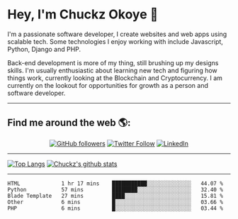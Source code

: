 # Hey, I'm Chuckz Okoye 👑


I'm a passionate software developer, I create websites and web apps using scalable tech. Some technologies I enjoy working with include Javascript, Python, Django and PHP.

Back-end development is more of my thing, still brushing up my designs skills. I'm usually enthusiastic about learning new tech and figuring how things work, currently looking at the Blockchain and Cryptocurrency.
I am currently on the lookout for opportunities for growth as a person and software developer.

-----

## Find me around the web 🌎:
<p align="center">
    <a href="https://github.com/tricelex"><img alt="GitHub followers" src="https://img.shields.io/github/followers/tricelex?style=social"></a>
	<a href="https://twitter.com/chuckzokoye"><img alt="Twitter Follow" src="https://img.shields.io/twitter/follow/chuckzokoye?style=social"></a>
	<a href="https://www.linkedin.com/in/chuckzokoye"><img src="https://img.shields.io/badge/LinkedIn--_.svg?style=social&logo=linkedin" alt="LinkedIn"></a>
</p>

-----
[![Top Langs](https://github-readme-stats.vercel.app/api/top-langs/?username=tricelex)](https://github.com/anuraghazra/github-readme-stats)   [![Chuckz's github stats](https://github-readme-stats.vercel.app/api?username=tricelex&count_private=true&show_icons=true&theme=shades-of-purple)](https://github.com/anuraghazra/github-readme-stats)





-----

<!--START_SECTION:waka-->
```text
HTML             1 hr 17 mins    ███████████░░░░░░░░░░░░░░   44.07 % 
Python           57 mins         ████████░░░░░░░░░░░░░░░░░   32.40 % 
Blade Template   27 mins         ████░░░░░░░░░░░░░░░░░░░░░   15.81 % 
Other            6 mins          █░░░░░░░░░░░░░░░░░░░░░░░░   03.66 % 
PHP              6 mins          █░░░░░░░░░░░░░░░░░░░░░░░░   03.44 % 
```
<!--END_SECTION:waka-->